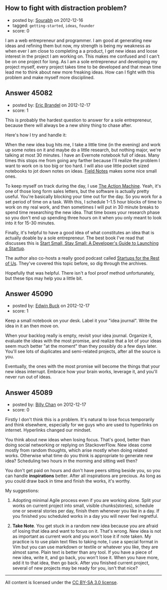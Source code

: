## How to fight with distraction problem?

- posted by: [Sourabh](https://stackexchange.com/users/-1/19716-sourabh) on 2012-12-16
- tagged: `getting-started`, `ideas`, `founder`
- score: 0

I am a web entrepreneur and programmer. I am good at generating new ideas and refining them but now, my strength is being my weakness as when ever I am close to completing a a product, I get new ideas and loose interest in the project I am working on. This makes me confused and I can't be on one project for long. As I am a sole entrepreneur and developing my project myself, every project takes time to be developed and that mean time lead me to think about new more freaking ideas. How can I fight with this problem and make myself more disciplined.


## Answer 45082

- posted by: [Eric Brandel](https://stackexchange.com/users/-1/6348-eric-brandel) on 2012-12-17
- score: 1

<p>This is probably the hardest question to answer for a sole entrepreneur, because there will always be a new shiny thing to chase after.</p>

<p>Here's how I try and handle it:</p>

<p>When the new idea bug hits me, I take a little time (in the evening) and work up some notes on it and maybe do a little research, but nothing major, we're talking at most 30 minutes. I have an Evernote notebook full of ideas. Many times this stops me from going any farther because I'll realize the problem I want to work on is too big or too hard. I will also use little pocket sized notebooks to jot down notes on ideas. <a href="http://fieldnotesbrand.com/shop/" rel="nofollow">Field Notes</a> makes some nice small ones.</p>

<p>To keep myself on track during the day, I use <a href="http://www.theactionmachine.com/" rel="nofollow">The Action Machine</a>. Yeah, it's one of those long form sales letters, but the software is actually pretty useful. You're basically blocking your time out for the day. So you work for a set period of time on a task. With this, I schedule 1-1.5 hour blocks of time to work on my real work, and then sometimes I will put in 30 minute breaks to spend time researching the new idea. That time boxes your research phase so you don't end up spending three hours on it when you only meant to look into it for 15-30 minutes.</p>

<p>Finally, it's helpful to have a good idea of what constitutes an idea that is actually doable by a sole entrepreneur. The best book I've read that discusses this is <a href="http://rads.stackoverflow.com/amzn/click/0615373968" rel="nofollow">Start Small, Stay Small: A Developer's Guide to Launching a Startup</a>.</p>

<p>The author also co-hosts a really good podcast called <a href="http://www.startupsfortherestofus.com/" rel="nofollow">Startups for the Rest of Us</a>. They've covered this topic before, so dig through the archives.</p>

<p>Hopefully that was helpful. There isn't a fool proof method unfortunately, but these tips may help you a little bit.</p>



## Answer 45090

- posted by: [Edwin Buck](https://stackexchange.com/users/-1/20040-edwin-buck) on 2012-12-17
- score: 1

Keep a small notebook on your desk.  Label it your "idea journal".  Write the idea in it an then move on.

When your backlog really is empty, revisit your idea journal.  Organize it, evaluate the ideas with the most promise, and realize that a lot of your ideas seem much better "at the moment" than they possibly do a few days later.  You'll see lots of duplicates and semi-related projects, after all the source is you.

Eventually, the ones with the most promise will become the things that your new ideas interrupt.  Embrace how your brain works, leverage it, and you'll never run out of ideas. 


## Answer 45089

- posted by: [Billy Chan](https://stackexchange.com/users/-1/21618-billy-chan) on 2012-12-17
- score: 0

Firstly I don't think this is a problem. It's natural to lose focus temporarily and think elsewhere, especially for we guys who are used to hyperlinks on internet. Hyperlinks changed our mindset.

You think about new ideas when losing focus. That's good, better than doing social networking or replying on StackoverFlow. New ideas come mostly from random thoughts, which arise mostly when doing related works. Otherwise what time do you think is appropriate to generate new idea? Scheduling two hours in the morning and sitting well then?

You don't get paid on hours and don't have peers sitting beside you, so you can handle **inspirations** better. After all inspirations are precious. As long as you could draw back in time and finish the works, it's worthy.

My suggestions:

1. Adopting minimal Agile process even if you are working alone. Split your works on current project into small, visible chunks(stories), schedule one or several stories per day, finish them whenever you like in a day. If you finished you scheduled works in a day you will never feel regretful.

2. **Take Note**. You get stuck in a random new idea because you are afraid of losing that idea and want to focus on it. That's wrong. New idea is not as important as current work and you won't lose it if note taken. My practice is to use plain text files to taking note, I use a special format in Vim but you can use markdown or textile or whatever you like, they are almost same. Plain text is better than any tool. If you have a piece of new idea, write it, and go back, you won't lose it. When you have more, add it to that idea, then go back. After you finished current project, several of new projects may be ready for you, isn't that nice?



---

All content is licensed under the [CC BY-SA 3.0 license](https://creativecommons.org/licenses/by-sa/3.0/).
